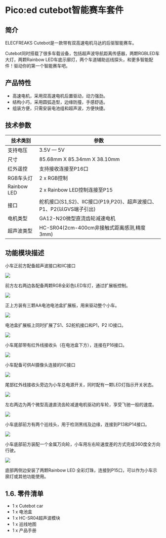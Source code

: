 ﻿---
sidebar_position: 1
---

# Pico:ed cutebot智能赛车套件

## 简介
ELECFREAKS Cutebot是一款带有双高速电机马达的后驱智能赛车。


Cutebot同时搭载了很多车载设备，包括超声波导航距离传感器，两颗RGBLED车大灯，两颗Rainbow LED车底示廓灯，两个车道辅助巡线探头，和更多智能配件！驱动你的第一个智能赛车吧。

## 产品特性

- 高速电机，采用双高速电机后置驱动，动力强劲。
- 结构小巧，采用圆弧造型，边缘防撞，手感舒适。
- 组装方便，只需安装电池组和超声波，方便快捷。
## 技术参数
| **技术类别** | **参数** |
| --- | --- |
| 支持电压 | 3.5V — 5V |
| 尺寸 | 85.68mm X 85.34mm X 38.10mm |
| 红外遥控 | 支持接收连接至P16口 |
| RGB车头灯 | 2 x RGB控制 |
| Rainbow LED | 2 x Rainbow LED控制连接至P15 |
| 接口 | 舵机接口(S1,S2)、IIC接口(P19,P20)、超声波接口、P1、P2(以GVS端子引出) |
| 电机类型 | GA12-N20微型直流齿轮减速电机 |
| 超声波类型 | HC-SR04(2cm-400cm非接触式距离感测,精度3mm) |

## 功能模块描述
小车正前方配备超声波接口和IIC接口

![](https://wiki-media-ef.oss-cn-hongkong.aliyuncs.com//images/pico-cutebot-01.png)

前方左右两边各配备两颗RGB全彩色LED车灯，通过扩展板控制。

![](https://wiki-media-ef.oss-cn-hongkong.aliyuncs.com//images/pico-cutebot-02.png)

正上方装有三颗AA电池电池盒扩展板，用来驱动整个小车。

![](https://wiki-media-ef.oss-cn-hongkong.aliyuncs.com//images/pico-cutebot-03.png)

电池盒扩展板上同时扩展了S1、S2舵机接口和P1，P2 IO接口。

![](https://wiki-media-ef.oss-cn-hongkong.aliyuncs.com//images/pico-cutebot-04.png)

小车尾部带有红外线接收头（在电池盒下方），连接在P16接口。

![](https://wiki-media-ef.oss-cn-hongkong.aliyuncs.com//images/pico-cutebot-05.png)

小车配备可供AI摄像头连接的IIC接口

![](https://wiki-media-ef.oss-cn-hongkong.aliyuncs.com//images/pico-cutebot-06.png)

尾部红外线接收头旁边为小车总电源开关，同时配有一颗LED灯指示开关状态。

![](https://wiki-media-ef.oss-cn-hongkong.aliyuncs.com//images/pico-cutebot-07.png)

左右两边为两个微型高速直流齿轮减速电机驱动的车轮，享受飞驰一般的速度。

![](https://wiki-media-ef.oss-cn-hongkong.aliyuncs.com//images/pico-cutebot-08.png)

小车底部前方有两个巡线头，用于检测黑线及边缘，连接到P13和P14接口。

![](https://wiki-media-ef.oss-cn-hongkong.aliyuncs.com//images/pico-cutebot-09.png)

小车底部前方装配一个金属万向轮，小车用左右轮速度差的方式完成360度全方向行驶。

![](https://wiki-media-ef.oss-cn-hongkong.aliyuncs.com//images/pico-cutebot-10.png)

底部两侧边安装了两颗Rainbow LED 全彩灯珠，连接到P15口，可以作为小车示廓灯或其他功能使用。



## 1.6. 零件清单

- 1 x Cutebot car
- 1 x 电池盒
- 1 x HC-SR04超声波模块
- 1 x 巡线地图
- 1 x 产品手册
